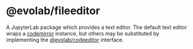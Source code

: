 # @evolab/fileeditor

A JupyterLab package which provides a text editor. The default text editor wraps
a [codemirror](../codemirror) instance, but others may be substituted by
implementing the [@evolab/codeeditor](../codeeditor) interface.
